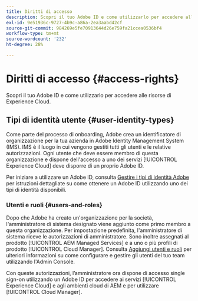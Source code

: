 ```yaml
---
title: Diritti di accesso
description: Scopri il tuo Adobe ID e come utilizzarlo per accedere alle risorse di Experience Cloud.
exl-id: 9e51936c-9727-4b9c-a86a-2ea3aabd42cf
source-git-commit: 984269e5fe70913644d26e759fa21ccea0536bf4
workflow-type: tm+mt
source-wordcount: '232'
ht-degree: 28%

---
```



# Diritti di accesso {#access-rights}

Scopri il tuo Adobe ID e come utilizzarlo per accedere alle risorse di Experience Cloud.

## Tipi di identità utente {#user-identity-types}

Come parte del processo di onboarding, Adobe crea un identificatore di organizzazione per la tua azienda in Adobe Identity Management System (IMS). IMS è il luogo in cui vengono gestiti tutti gli utenti e le relative autorizzazioni. Ogni utente che deve essere membro di questa organizzazione e dispone dell&#39;accesso a uno dei servizi [!UICONTROL Experience Cloud] deve disporre di un proprio Adobe ID.

Per iniziare a utilizzare un Adobe ID, consulta [Gestire i tipi di identità Adobe](https://helpx.adobe.com/it/enterprise/using/identity.html) per istruzioni dettagliate su come ottenere un Adobe ID utilizzando uno dei tipi di identità disponibili.

### Utenti e ruoli {#users-and-roles}

Dopo che Adobe ha creato un&#39;organizzazione per la società, l&#39;amministratore di sistema designato viene aggiunto come primo membro a questa organizzazione. Per impostazione predefinita, l&#39;amministratore di sistema riceve le autorizzazioni di amministratore. Sono inoltre assegnati al prodotto [!UICONTROL AEM Managed Services] e a uno o più profili di prodotto [!UICONTROL Cloud Manager]. Consulta [Aggiungi utenti e ruoli](/help/requirements/users-and-roles.md) per ulteriori informazioni su come configurare e gestire gli utenti del tuo team utilizzando l&#39;Admin Console.

Con queste autorizzazioni, l’amministratore ora dispone di accesso single sign-on utilizzando un Adobe ID per accedere ai servizi [!UICONTROL Experience Cloud] e agli ambienti cloud di AEM e per utilizzare [!UICONTROL Cloud Manager].
